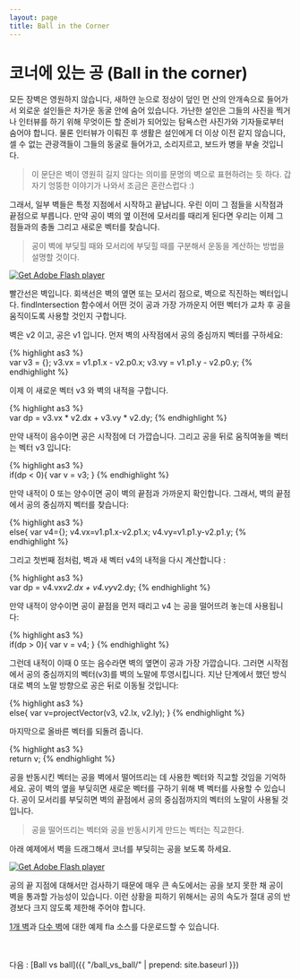 ```yaml
---
layout: page
title: Ball in the Corner
---
```


# 코너에 있는 공 (Ball in the corner)

모든 장벽은 영원하지 않습니다, 새하얀 눈으로 정상이 덮인 먼 산의 안개속으로 들어가서 외로운 설인들은 차가운 동굴 안에 숨어 있습니다. 가난한 설인은 그들의 사진을 찍거나 인터뷰를 하기 위해 무엇이든 할 준비가 되어있는 탐욕스런 사진가와 기자들로부터 숨어야 합니다. 물론 인터뷰가 이뤄진 후 생활은 설인에게 더 이상 이전 같지 않습니다, 셀 수 없는 관광객들이 그들의 동굴로 들어가고, 소리지르고, 보드카 병을 부술 것입니다.

>이 문단은 벽이 영원히 길지 않다는 의미를 문명의 벽으로 표현하려는 듯 하다. 갑자기 엉뚱한 이야기가 나와서 조금은 혼란스럽다 :)

그래서, 일부 벽들은 특정 지점에서 시작하고 끝납니다. 우린 이미 그 점들을 시작점과 끝점으로 부릅니다. 만약 공이 벽의 옆 이전에 모서리를 때리게 된다면 우리는 이제 그 점들과의 충돌 그리고 새로운 벡터를 찾습니다.

>공이 벽에 부딪힐 때와 모서리에 부딪힐 때를 구분해서 운동을 계산하는 방법을 설명할 것이다.

<div id="flashContent">
    <object classid="clsid:d27cdb6e-ae6d-11cf-96b8-444553540000" width="300" height="200" id="vect8" align="middle">
        <param name="movie" value="vect8.swf" />
        <param name="quality" value="high" />
        <param name="bgcolor" value="#ffffff" />
        <param name="play" value="true" />
        <param name="loop" value="true" />
        <param name="wmode" value="opaque" />
        <param name="scale" value="noborder" />
        <param name="menu" value="false" />
        <param name="devicefont" value="false" />
        <param name="salign" value="" />
        <param name="allowScriptAccess" value="sameDomain" />
        <!--[if !IE]>-->
        <object type="application/x-shockwave-flash" data="vect8.swf" width="300" height="200">
            <param name="movie" value="vect8.swf" />
            <param name="quality" value="high" />
            <param name="bgcolor" value="#ffffff" />
            <param name="play" value="true" />
            <param name="loop" value="true" />
            <param name="wmode" value="opaque" />
            <param name="scale" value="noborder" />
            <param name="menu" value="false" />
            <param name="devicefont" value="false" />
            <param name="salign" value="" />
            <param name="allowScriptAccess" value="sameDomain" />
        <!--<![endif]-->
            <a href="http://www.adobe.com/go/getflash">
                <img src="http://www.adobe.com/images/shared/download_buttons/get_flash_player.gif" alt="Get Adobe Flash player" />
            </a>
        <!--[if !IE]>-->
        </object>
        <!--<![endif]-->
    </object>
</div>

빨간선은 벽입니다. 회색선은 벽의 옆면 또는 모서리 점으로, 벽으로 직진하는 벡터입니다. findIntersection 함수에서 어떤 것이 공과 가장 가까운지 어떤 벡터가 교차 후 공을 움직이도록 사용할 것인지 구합니다.

벽은 v2 이고, 공은  v1 입니다. 먼저 벽의 사작점에서 공의 중심까지 벡터를 구하세요:

{% highlight as3 %}  
var v3 = {};
v3.vx = v1.p1.x - v2.p0.x;
v3.vy = v1.p1.y - v2.p0.y;
{% endhighlight %}

이제 이 새로운 벡터 v3 와 벽의 내적을 구합니다.

{% highlight as3 %}  
var dp = v3.vx * v2.dx + v3.vy * v2.dy;
{% endhighlight %}

만약 내적이 음수이면 공은 시작점에 더 가깝습니다. 그리고 공을 뒤로 움직여놓을 벡터는 벡터 v3 입니다:

{% highlight as3 %}  
if(dp < 0){
  var v = v3;
}
{% endhighlight %}

만약 내적이 0 또는 양수이면 공이 벽의 끝점과 가까운지 확인합니다. 그래서, 벽의 끝점에서 공의 중심까지 벡터를 찾습니다:

{% highlight as3 %}  
else{
  var v4={};
  v4.vx=v1.p1.x-v2.p1.x;
  v4.vy=v1.p1.y-v2.p1.y;
{% endhighlight %}

그리고 첫번째 점처럼, 벽과 새 벡터 v4의 내적을 다시 계산합니다 :

{% highlight as3 %}  
var dp = v4.vx*v2.dx + v4.vy*v2.dy;
{% endhighlight %}

만약 내적이 양수이면 공이 끝점을 먼저 때리고 v4 는 공을 떨어뜨려 놓는데 사용됩니다:

{% highlight as3 %}  
if(dp > 0){
  var v = v4;
}
{% endhighlight %}

그런데 내적이 이때 0 또는 음수라면 벽의 옆면이 공과 가장 가깝습니다. 그러면 시작점에서 공의 중심까지의 벡터(v3)를 벽의 노말에 투영시킵니다. 지난 단계에서 했던 방식대로 벽의 노말 방향으로 공은 뒤로 이동될 것입니다:

{% highlight as3 %}  
else{
  var v=projectVector(v3, v2.lx, v2.ly);
}
{% endhighlight %}

마지막으로 올바른 벡터를 되돌려 줍니다.

{% highlight as3 %}  
return v;
{% endhighlight %}

공을 반동시킨 벡터는 공을 벽에서 떨어뜨리는 데 사용한 벡터와 직교할 것임을 기억하세요. 공이 벽의 옆을 부딪히면 새로운 벡터를 구하기 위해 벽 벡터를 사용할 수 있습니다. 공이 모서리를 부딪히면 벽의 끝점에서 공의 중심점까지의 벡터의 노말이 사용될 것입니다.

> 공을 떨어뜨리는 벡터와 공을 반동시키게 만드는 벡터는 직교한다.

아래 예제에서 벽을 드래그해서 코너를 부딪히는 공을 보도록 하세요.

<div id="flashContent">
    <object classid="clsid:d27cdb6e-ae6d-11cf-96b8-444553540000" width="300" height="200" id="vect8a" align="middle">
        <param name="movie" value="vect8a.swf" />
        <param name="quality" value="high" />
        <param name="bgcolor" value="#ffffff" />
        <param name="play" value="true" />
        <param name="loop" value="true" />
        <param name="wmode" value="opaque" />
        <param name="scale" value="noborder" />
        <param name="menu" value="false" />
        <param name="devicefont" value="false" />
        <param name="salign" value="" />
        <param name="allowScriptAccess" value="sameDomain" />
        <!--[if !IE]>-->
        <object type="application/x-shockwave-flash" data="vect8a.swf" width="300" height="200">
            <param name="movie" value="vect8a.swf" />
            <param name="quality" value="high" />
            <param name="bgcolor" value="#ffffff" />
            <param name="play" value="true" />
            <param name="loop" value="true" />
            <param name="wmode" value="opaque" />
            <param name="scale" value="noborder" />
            <param name="menu" value="false" />
            <param name="devicefont" value="false" />
            <param name="salign" value="" />
            <param name="allowScriptAccess" value="sameDomain" />
        <!--<![endif]-->
            <a href="http://www.adobe.com/go/getflash">
                <img src="http://www.adobe.com/images/shared/download_buttons/get_flash_player.gif" alt="Get Adobe Flash player" />
            </a>
        <!--[if !IE]>-->
        </object>
        <!--<![endif]-->
    </object>
</div>


공의 끝 지점에 대해서만 검사하기 때문에 매우 큰 속도에서는 공을 보지 못한 채 공이 벽을 통과할 가능성이 있습니다. 이런 상황을 피하기 위해서는 공의 속도가 절대 공의 반경보다 크지 않도록 제한해 주어야 합니다.

<p><a href="vect8.fla">1개 벽</a>과 <a href="vect8a.fla">다수 벽</a>에 대한 예제 fla 소스를 다운로드할 수 있습니다.</p>


<br>
<br>
다음 : [Ball vs ball]({{ "/ball_vs_ball/" | prepend: site.baseurl }})


